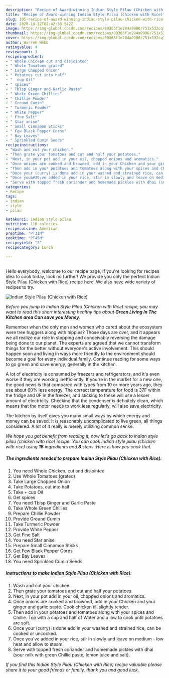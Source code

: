 ```yaml
---
description: "Recipe of Award-winning Indian Style Pilau (Chicken with Rice)"
title: "Recipe of Award-winning Indian Style Pilau (Chicken with Rice)"
slug: 105-recipe-of-award-winning-indian-style-pilau-chicken-with-rice
date: 2020-10-12T02:42:30.542Z
image: https://img-global.cpcdn.com/recipes/00365f1e284a0986/751x532cq70/indian-style-pilau-chicken-with-rice-recipe-main-photo.jpg
thumbnail: https://img-global.cpcdn.com/recipes/00365f1e284a0986/751x532cq70/indian-style-pilau-chicken-with-rice-recipe-main-photo.jpg
cover: https://img-global.cpcdn.com/recipes/00365f1e284a0986/751x532cq70/indian-style-pilau-chicken-with-rice-recipe-main-photo.jpg
author: Warren Webb
ratingvalue: 4
reviewcount: 3
recipeingredient:
- " Whole Chicken cut and disjointed"
- " Whole Tomatoes grated"
- " Large Chopped Onion"
- " Potatoes cut into half"
- "  cup Oil"
- " spices"
- " Tblsp Ginger and Garlic Paste"
- " Whole Green Chillies"
- " Chillie Powder"
- " Ground Cumin"
- " Turmeric Powder"
- " White Pepper"
- " Fine Salt"
- " Star anise"
- " Small Cinnamon Sticks"
- " Few Black Pepper Corns"
- " Bay Leaves"
- " Sprinkled Cumin Seeds"
recipeinstructions:
- "Wash and cut your chicken."
- "Then grate your tomatoes and cut and half your potatoes."
- "Next, in your pot add in your oil, chopped onions and aromatics."
- "Once onions are cooked and browned, add in your Chicken and your ginger and garlic paste. Cook chicken till slightly tender."
- "Then add in your potatoes and tomatoes along with your spices and Chillie. Top with a cup and half of Water and a low to cook until potatoes are soft."
- "Once your (curry) is done add in your washed and strained rice, can be cooked or uncooked."
- "Once you&#39;ve added in your rice, stir in slowly and leave on medium - low heat and allow to steam."
- "Serve with topped fresh coriander and homemade pickles with dhai (sour milk with green Chillie paste, lemon juice and salt)."
categories:
- Recipe
tags:
- indian
- style
- pilau

katakunci: indian style pilau 
nutrition: 110 calories
recipecuisine: American
preptime: "PT31M"
cooktime: "PT45M"
recipeyield: "3"
recipecategory: Lunch

---
```

<br>
Hello everybody, welcome to our recipe page, If you're looking for recipes idea to cook today, look no further! We provide you only the perfect Indian Style Pilau (Chicken with Rice) recipe here. We also have wide variety of recipes to try.
<br>


![Indian Style Pilau (Chicken with Rice)](https://img-global.cpcdn.com/recipes/00365f1e284a0986/751x532cq70/indian-style-pilau-chicken-with-rice-recipe-main-photo.jpg)

<i>Before you jump to Indian Style Pilau (Chicken with Rice) recipe, you may want to read this short interesting healthy tips about 
<strong>Green Living In The Kitchen area Can save you Money</strong>.</i>
</br>

Remember when the only men and women who cared about the ecosystem were tree huggers along with hippies? Those days are over, and it appears we all realize our role in stopping and conceivably reversing the damage being done to our planet. The experts are agreed that we cannot transform things for the better without everyone's active involvement. This should happen soon and living in ways more friendly to the environment should become a goal for every individual family. Continue reading for some ways to go green and save energy, generally in the kitchen.

A lot of electricity is consumed by freezers and refrigerators, and it's even worse if they are working inefficiently. If you're in the market for a new one, the good news is that compared with types from 10 or more years ago, they use about 60% less energy. The correct temperature for food is 37F within the fridge and 0F in the freezer, and sticking to these will use a lesser amount of electricity. Checking that the condenser is definitely clean, which means that the motor needs to work less regularly, will also save electricity.

The kitchen by itself gives you many small ways by which energy and money can be saved. It is reasonably uncomplicated to live green, all things considered. A lot of it really is merely utilizing common sense.


<i>We hope you got benefit from reading it, now let's go back to indian style pilau (chicken with rice) recipe. You can cook indian style pilau (chicken with rice) using <strong>18</strong> ingredients and <strong>8</strong> steps. Here is how you cook that.
</i>

##### The ingredients needed to prepare Indian Style Pilau (Chicken with Rice):

1. You need  Whole Chicken, cut and disjointed
1. Use  Whole Tomatoes (grated)
1. Take  Large Chopped Onion
1. Take  Potatoes, cut into half
1. Take  + cup Oil
1. Get  spices
1. You need  Tblsp Ginger and Garlic Paste
1. Take  Whole Green Chillies
1. Prepare  Chillie Powder
1. Provide  Ground Cumin
1. Take  Turmeric Powder
1. Provide  White Pepper
1. Get  Fine Salt
1. You need  Star anise
1. Prepare  Small Cinnamon Sticks
1. Get  Few Black Pepper Corns
1. Get  Bay Leaves
1. You need  Sprinkled Cumin Seeds


##### Instructions to make Indian Style Pilau (Chicken with Rice):

1. Wash and cut your chicken.
1. Then grate your tomatoes and cut and half your potatoes.
1. Next, in your pot add in your oil, chopped onions and aromatics.
1. Once onions are cooked and browned, add in your Chicken and your ginger and garlic paste. Cook chicken till slightly tender.
1. Then add in your potatoes and tomatoes along with your spices and Chillie. Top with a cup and half of Water and a low to cook until potatoes are soft.
1. Once your (curry) is done add in your washed and strained rice, can be cooked or uncooked.
1. Once you&#39;ve added in your rice, stir in slowly and leave on medium - low heat and allow to steam.
1. Serve with topped fresh coriander and homemade pickles with dhai (sour milk with green Chillie paste, lemon juice and salt).


<i>If you find this Indian Style Pilau (Chicken with Rice) recipe valuable please share it to your good friends or family, thank you and good luck.</i>
